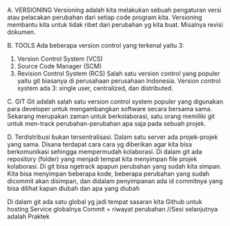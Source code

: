 A. VERSIONING
Versioning adalah kita melakukan sebuah pengaturan versi atau pelacakan perubahan dari setiap code program kita. Versioning membantu kita untuk tidak ribet dari perubahan yg kita buat. Misalnya revisi dokumen.

B. TOOLS
Ada beberapa version control yang terkenal yaitu 3:
1. Version Control System (VCS)
2. Source Code Manager (SCM)
3. Revision Control System (RCS)
Salah satu version control yang populer yaitu git biasanya di perusahaan perusahaan Indonesia. 
Version control system ada 3: single user, centralized, dan distributed.

C. GIT
Git adalah salah satu version control system populer yang digunakan para developer untuk mengambangkan software secara bersama sama. Sekarang merupakan zaman untuk berkolaborasi, satu orang memiliki git untuk men-track perubahan-perubahan apa saja pada sebuah projek.

D. Terdistribusi bukan tersentralisasi.
Dalam satu server ada projek-projek yang sama. Disana terdapat cara cara yg diberikan agar kita bisa berkomunikasi sehingga mempermudah kolaborasi. Di dalam git ada repository (folder) yang menjadi tempat kita menyimpan file projek kolaborasi. Di git bisa ngetrack apapun perubahan yang sudah kita simpan. Kita bisa menyimpan beberapa kode, beberapa perubahan yang sudah dicommit akan disimpan, dan didalam penyimpanan ada id commitnya yang bisa dilihat kapan diubah dan apa yang diubah

Di dalam git ada satu global yg jadi tempat sasaran kita
Github untuk hosting Service globalnya 
Commit = riwayat perubahan
//Sesi selanjutnya adalah Praktek



